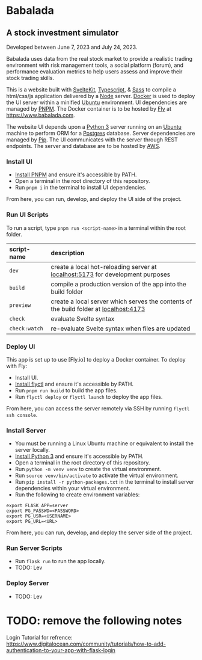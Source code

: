 Babalada
===
A stock investment simulator
---
Developed between June 7, 2023 and July 24, 2023.

Babalada uses data from the real stock market to provide a realistic trading environment with risk management tools, a social platform (forum), and performance evaluation metrics to help users assess and improve their stock trading skills.

This is a website built with [SvelteKit], [Typescript], & [Sass] to compile a html/css/js application delivered by a [Node] server. [Docker] is used to deploy the UI server within a minified [Ubuntu] environment. UI dependencies are managed by [PNPM]. The Docker container is to be hosted by [Fly] at https://www.babalada.com.

The website UI depends upon a [Python 3] server running on an [Ubuntu] machine to perform ORM for a [Postgres] database. Server dependencies are managed by [Pip]. The UI communicates with the server through REST endpoints. The server and database are to be hosted by [AWS].

### Install UI
* [Install PNPM] and ensure it's accessible by PATH.
* Open a terminal in the root directory of this repository.
* Run `pnpm i` in the terminal to install UI dependencies.

From here, you can run, develop, and deploy the UI side of the project.

### Run UI Scripts
To run a script, type `pnpm run <script-name>` in a terminal within the root folder.

| script-name | description |
|:----------- |:----------- |
| `dev` | create a local hot-reloading server at [localhost:5173](http://localhost:5173) for development purposes |
| `build` | compile a production version of the app into the build folder |
| `preview` | create a local server which serves the contents of the build folder at [localhost:4173](http://localhost:4173) |
| `check` | evaluate Svelte syntax |
| `check:watch` | re-evaluate Svelte syntax when files are updated |

### Deploy UI
This app is set up to use [Fly.io] to deploy a Docker container. To deploy with Fly:
* Install UI.
* [Install flyctl] and ensure it's accessible by PATH.
* Run `pnpm run build` to build the app files.
* Run `flyctl deploy` or `flyctl launch` to deploy the app files.

From here, you can access the server remotely via SSH by running `flyctl ssh console`.

### Install Server
* You must be running a Linux Ubuntu machine or equivalent to install the server locally.
* [Install Python 3] and ensure it's accessible by PATH.
* Open a terminal in the root directory of this repository.
* Run `python -m venv venv` to create the virtual environment.
* Run `source venv/bin/activate` to activate the virtual environment.
* Run `pip install -r python-packages.txt` in the terminal to install server dependencies within your virtual environment.
* Run the following to create environment variables:
```
export FLASK_APP=server
export PG_PASSWD=<PASSWORD>
export PG_USR=<USERNAME>
export PG_URL=<URL>
```

From here, you can run, develop, and deploy the server side of the project.

### Run Server Scripts
* Run `flask run` to run the app locally.
* TODO: Lev

### Deploy Server
* TODO: Lev

[SvelteKit]: https://kit.svelte.dev/docs/introduction
[Typescript]: https://www.typescriptlang.org/why-create-typescript
[Sass]: https://sass-lang.com/guide
[Node]: https://nodejs.org/en/docs/guides/
[Docker]: https://docs.docker.com/get-started/overview/
[Ubuntu]: https://ubuntu.com/about
[PNPM]: https://pnpm.io/motivation
[Install PNPM]: https://pnpm.io/installation
[Python 3]: https://www.python.org/
[Install Python 3]: https://www.python.org/downloads/
[Pip]: https://pypi.org/project/pip/
[Postgres]: https://www.postgresql.org/about/
[Fly]: https://fly.io/docs/
[Install flyctl]: https://fly.io/docs/hands-on/install-flyctl/
[AWS]: https://aws.amazon.com/

# TODO: remove the following notes

Login Tutorial for refrence: https://www.digitalocean.com/community/tutorials/how-to-add-authentication-to-your-app-with-flask-login